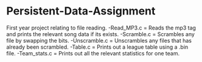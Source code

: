 # Persistent-Data-Assignment
First year project relating to file reading.
-Read_MP3.c = Reads the mp3 tag and prints the relevant song data if its exists.
-Scramble.c = Scrambles any file by swapping the bits.
-Unscramble.c = Unscrambles any files that has already been scrambled.
-Table.c = Prints out a league table using a .bin file.
-Team_stats.c = Prints out all the relevant statistics for one team.

